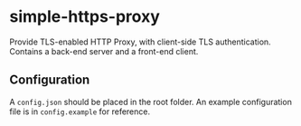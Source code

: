 # simple-https-proxy

Provide TLS-enabled HTTP Proxy, with client-side TLS authentication. Contains a back-end server and a front-end client.

## Configuration

A `config.json` should be placed in the root folder. An example configuration file is in `config.example` for reference.
